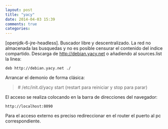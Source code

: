 ```yaml
---
layout: post
title: "yacy"
date: 2014-04-03 15:39
comments: true
categories: 
---
```

[openjdk-6-jre-headless]. Buscador libre y descentralizado. La red no almacenada las busquedas y no es posible censurar el contenido del indice compartido. Descarga de <http://debian.yacy.net> o añadiendo al sources.list la linea:

	deb http://debian.yacy.net ./

Arrancar el demonio de forma clásica:

>\# /etc/init.d/yacy start (restart para reiniciar y stop para parar)

El acceso se realiza colocando en la barra de direcciones del navegador:

	http://localhost:8090

Para el acceso externo es preciso redireccionar en el router el puerto al pc correspondiente.


